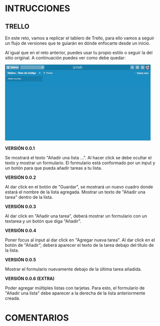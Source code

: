# INTRUCCIONES

## TRELLO
En este reto, vamos a replicar el tablero de Trello, para ello vamos a seguir un flujo de versiones que te guiarán en dónde enfocarte desde un inicio.

Al igual que en el reto anterior, puedes usar tu propio estilo o seguir la del sitio original. A continuación puedes ver como debe quedar:

![representacion de ejercicio](assets/images/giphy.gif)

**VERSIÓN 0.0.1**

Se mostrará el texto "Añadir una lista ...".
Al hacer click se debe ocultar el texto y mostrar un formulario.
El formulario está conformado por un input y un botón para que pueda añadir tareas a tu lista.

**VERSIÓN 0.0.2**

Al dar click en el botón de "Guardar", se mostrará un nuevo cuadro donde estará el nombre de la lista agregada.
Mostrar un texto de "Añadir una tarea" dentro de la lista.

**VERSIÓN 0.0.3**

Al dar click en "Añadir una tarea", deberá mostrar un formulario con un textarea y un botón que diga "Añadir".

**VERSIÓN 0.0.4**

Poner focus al input al dar click en "Agregar nueva tarea".
Al dar click en el botón de "Añadir", deberá aparecer el texto de la tarea debajo del título de la lista.

**VERSIÓN 0.0.5**

Mostrar el formulario nuevamente debajo de la última tarea añadida.

**VERSIÓN 0.0.6 (EXTRA)**

Poder agregar múltiples listas con tarjetas. Para esto, el formulario de "Añadir una lista" debe aparecer a la derecha de la lista anteriormente creada.

# COMENTARIOS
